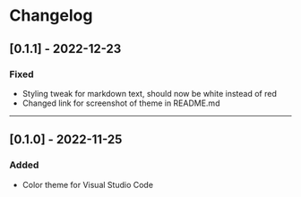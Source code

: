 # Changelog


## [0.1.1] - 2022-12-23

### Fixed
+ Styling tweak for markdown text, should now be white instead of red
+ Changed link for screenshot of theme in README.md

___


## [0.1.0] - 2022-11-25

### Added

+ Color theme for Visual Studio Code
